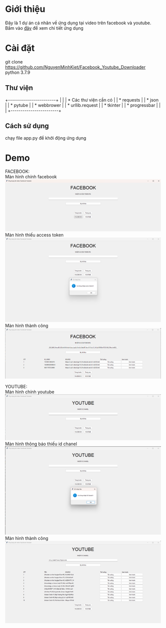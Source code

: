 # Giới thiệu
Đây là 1 dự án cá nhân về ứng dụng tại video trên facebook và youtube. Bấm vào [đây](3120410270_NguyenMinhKiet_Facebook_Youtube_Downloader) để xem chi tiết ứng dụng
# Cài đặt
git clone https://github.com/NguyenMinhKiet/Facebook_Youtube_Downloader
python 3.7.9

## Thư viện
+------------------------+
|                        |
|  * Các thư viện cần có |
|  * requests            |
|  * json                |
|  * pytube              |
|  * webbrower           |
|  * urllib.request      |
|  * tkinter             |
|  * progressbar         |
|                        |
+------------------------+

## Cách sử dụng
chạy file app.py để khởi động ứng dụng
# Demo
FACEBOOK:\
Màn hình chính facebook
![Màn hình chính facebook](ManHinhChinhFacebook.png)
Màn hình thiếu access token
![Màn hình thiếu access token](thongbaoThieuACCESSTOKEN.png)
Màn hình thành công
![Màn hình thành công](ketquaFACEBOOK.png)

YOUTUBE:\
Màn hình chính youtube
![Màn hình chính youtube](ManHinhChinhYoutube.png)
Màn hình thông báo thiếu id chanel
![Màn hình thông báo thiếu  id chanel](thongbaoThieuIDCHANEL.png)
Màn hình thành công
![Màn hình thành công](ketquaYOUTUBE.png)
